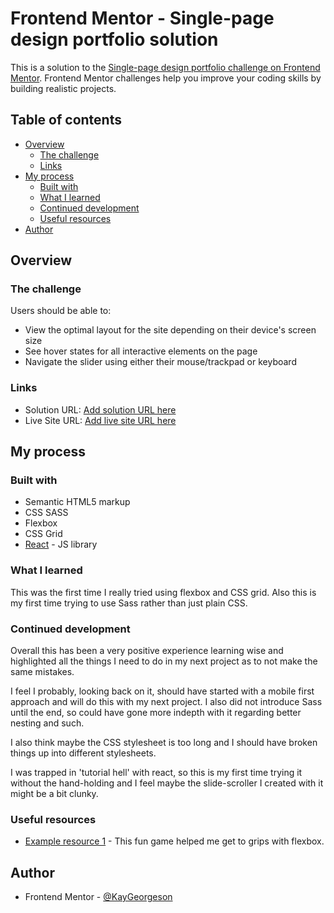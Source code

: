 # Frontend Mentor - Single-page design portfolio solution

This is a solution to the [Single-page design portfolio challenge on Frontend Mentor](https://www.frontendmentor.io/challenges/singlepage-design-portfolio-2MMhyhfKVo). Frontend Mentor challenges help you improve your coding skills by building realistic projects. 

## Table of contents

- [Overview](#overview)
  - [The challenge](#the-challenge)
  - [Links](#links)
- [My process](#my-process)
  - [Built with](#built-with)
  - [What I learned](#what-i-learned)
  - [Continued development](#continued-development)
  - [Useful resources](#useful-resources)
- [Author](#author)




## Overview

### The challenge

Users should be able to:

- View the optimal layout for the site depending on their device's screen size
- See hover states for all interactive elements on the page
- Navigate the slider using either their mouse/trackpad or keyboard



### Links

- Solution URL: [Add solution URL here](https://your-solution-url.com)
- Live Site URL: [Add live site URL here](https://your-live-site-url.com)

## My process

### Built with

- Semantic HTML5 markup
- CSS SASS
- Flexbox
- CSS Grid
- [React](https://reactjs.org/) - JS library



### What I learned

This was the first time I really tried using flexbox and CSS grid. Also this is my first time trying to use Sass rather than just plain CSS.







### Continued development

Overall this has been a very positive experience learning wise and highlighted all the things I need to do in my next project as to not make the same mistakes.

I feel I probably, looking back on it, should have started with a mobile first approach and will do this with my next project. I also did not introduce Sass until the end, so could have gone more indepth with it regarding better nesting and such.

I also think maybe the CSS stylesheet is too long and I should have broken things up into different stylesheets.

I was trapped in 'tutorial hell' with react, so this is my first time trying it without the hand-holding and I feel maybe the slide-scroller I created with it might be a bit clunky.








### Useful resources

- [Example resource 1](https://https://flexboxfroggy.com/) - This fun game helped me get to grips with flexbox.




## Author


- Frontend Mentor - [@KayGeorgeson](https://www.frontendmentor.io/profile/KayGeorgeson)




